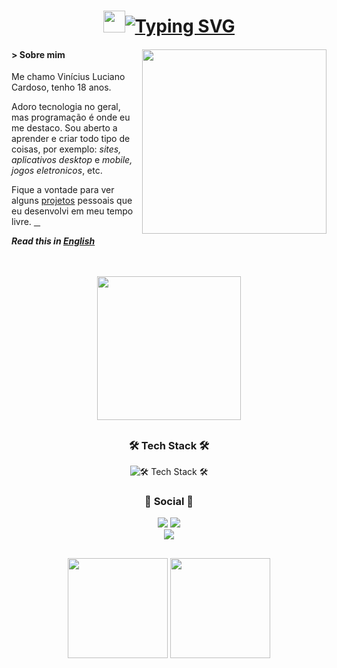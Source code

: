 # <div align="center"><img src="https://emojis.slackmojis.com/emojis/images/1624040178/45493/partyblob.gif" width="35px"><a href="https://git.io/typing-svg"><img src="https://readme-typing-svg.demolab.com?font=Segoe+UI&size=32&duration=2000&pause=1000&color=85CBC1&center=true&vCenter=true&width=320&height=36&lines=Hey%2C+voc%C3%AA+me+achou!" alt="Typing SVG" /></a></div>

#### > Sobre mim <img src="https://raw.githubusercontent.com/MicaelliMedeiros/micaellimedeiros/master/image/computer-illustration.png" align='right' width='295px'>

<p align='left'>
Me chamo Vinícius Luciano Cardoso, tenho 18 anos.

Adoro tecnologia no geral, mas programação é onde eu me destaco. Sou aberto a aprender e criar todo tipo de coisas, por exemplo: *sites, aplicativos desktop* e *mobile, jogos eletronicos*, etc.

Fique a vontade para ver alguns [projetos](https://github.com/pl4g?tab=repositories) pessoais que eu desenvolvi em meu tempo livre. <a href="nothing important/segredo.md">&#10240;</a>
</p>

***Read this in [English](readme.en.md)***

 
<br>
<br>
<div align="center"><img src="https://thumbs.gfycat.com/MindlessTightIvorybilledwoodpecker-size_restricted.gif" height="230em"></div>

##
  
### <div align="center">🛠 Tech Stack 🛠</div>
  <div align="center"><img src="https://github-readme-tech-stack.vercel.app/api/cards?title=%F0%9F%9B%A0%20Tech%20Stack%20%F0%9F%9B%A0&align=center&titleAlign=center&showBorder=false&lineCount=4&theme=catppuccin_macchiato&bg=%2324273a&badge=%231e2030&border=%236e738d&titleColor=%238bd5ca&gap=7&hideBg=true&hideTitle=true&line1=html5,html,auto;css3,css,1572B6;javascript,js,auto;php,php,auto;&line2=csharp,csharp,239120;dotnet,.net,5C2D91;&line3=visualstudio,visualstudio,5C2D91;visualstudiocode,vscode,007ACC;neovim,nvim,57A143;&line4=windows,win10,0078D6;" alt="🛠 Tech Stack 🛠" /></div>
 
 ### <div align="center">💬 Social 💬</div>
  
  <div align="center">
    <a href="https://www.linkedin.com/in/vinicius-luciano-cardoso/" target="_blank"><img src="https://img.shields.io/badge/-LinkedIn-1e2030?style=for-the-badge&logo=linkedin&logoColor=0A66C2" target="_blank"></a>
     <a href = "mailto:viniciuslucianocardoso@gmail.com"><img src="https://img.shields.io/badge/-Gmail-1e2030?style=for-the-badge&logo=gmail&logoColor=EA4335" target="_blank"></a><br>
     <a><img src="https://img.shields.io/badge/soupboyplague%238285-1e2030?style=for-the-badge&logo=discord&logoColor=5865F2"></a>
 </div>
  
 ##

<div style="display: inline_block;" align="center">
  <img height="160em" src="https://github-readme-stats.vercel.app/api?username=pl4g&show_icons=true&include_all_commits=true&bg_color=00000000&hide_border=true&text_color=cad3f5&icon_color=c6a0f6&title_color=8bd5ca&locale=pt-BR"/>
  <img height="160em" src="https://github-readme-stats.vercel.app/api/top-langs/?username=pl4g&layout=compact&langs_count=7&bg_color=00000000&text_color=cad3f5&hide_border=true&icon_color=c6a0f6&title_color=8bd5ca&locale=pt-BR"/>
</div>
